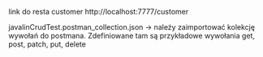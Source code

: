 link do resta customer
http://localhost:7777/customer


javalinCrudTest.postman_collection.json -> należy zaimportować kolekcję wywołań do postmana. 
Zdefiniowane tam są przykładowe wywołania get, post, patch, put, delete